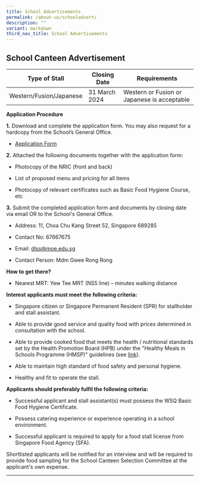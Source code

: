 ```yaml
---
title: School Advertisements
permalink: /about-us/schooladvert/
description: ""
variant: markdown
third_nav_title: School Advertisements
---
```

## School&nbsp;Canteen&nbsp;Advertisement



| Type of Stall | Closing Date | Requirements |
| -------- | -------- | -------- |
| Western/Fusion/Japanese     | 31 March 2024    | Western or Fusion or Japanese is acceptable     |


**Application Procedure**

**1\.** Download and complete the application form. You may also request for a hardcopy from the School’s General Office.

* [Application Form](https://staging.d2rf20mnuqi9qi.amplifyapp.com/files/appexistingsch.pdf)

**2\.** Attached the following documents together with the application form:

* Photocopy of the NRIC (front and back)

* List of proposed menu and pricing for all items

* Photocopy of relevant certificates such as Basic Food Hygiene Course, etc

**3\.** Submit the completed application form and documents by closing date via email OR to the School's General Office.

* Address: 11, Choa Chu Kang Street 52, Singapore 689285

* Contact No: 67667675

* Email: dlss@moe.edu.sg

* Contact Person: Mdm Gwee Rong Rong


**How to get there?**

* Nearest MRT: Yew Tee MRT (NS5 line) –  minutes walking distance


**Interest applicants must meet the following criteria:**

* Singapore citizen or Singapore Permanent Resident (SPR) for stallholder and stall assistant.

* Able to provide good service and quality food with prices determined in consultation with the school.

* Able to provide cooked food that meets the health / nutritional standards set by the Health Promotion Board (HPB) under the "Healthy Meals in Schools Programme (HMSP)" guidelines (see [link](https://www.hpb.gov.sg/schools/school-programmes/healthy-meals-in-schools-programme)).

* Able to maintain high standard of food safety and personal hygiene.

* Healthy and fit to operate the stall.

**Applicants should preferably fulfil the following criteria:**

* Successful applicant and stall assistant(s) must possess the WSQ Basic Food Hygiene Certificate.

* Possess catering experience or experience operating in a school environment.

* Successful applicant is required to apply for a food stall license from Singapore Food Agency (SFA).


Shortlisted applicants will be notified for an interview and will be required to provide food sampling for the School Canteen Selection Committee at the applicant's own expense.

***